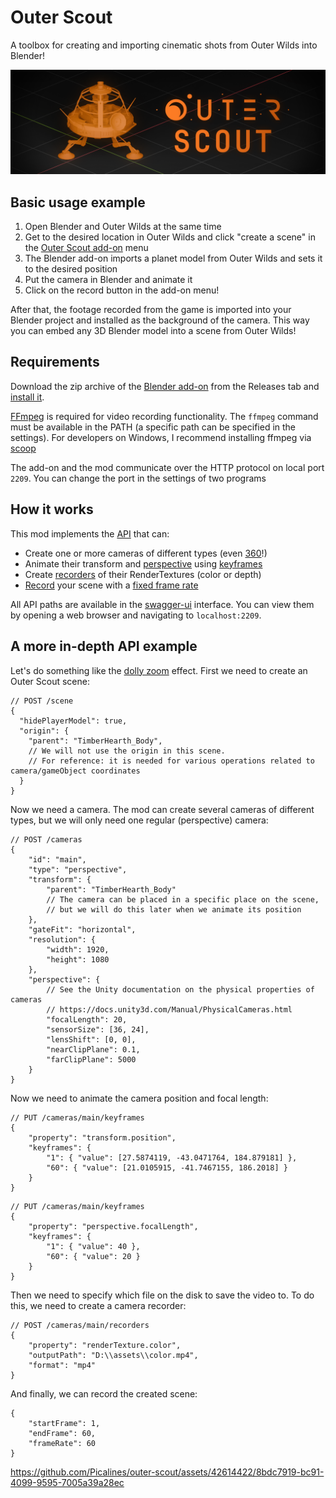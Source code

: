 # Outer Scout

A toolbox for creating and importing cinematic shots from Outer Wilds into Blender!

![thumbnail](thumbnail.png)

## Basic usage example

1. Open Blender and Outer Wilds at the same time
2. Get to the desired location in Outer Wilds and click "create a scene" in the [Outer Scout add-on](https://github.com/Picalines/outer-scout-blender) menu
3. The Blender add-on imports a planet model from Outer Wilds and sets it to the desired position
4. Put the camera in Blender and animate it
5. Click on the record button in the add-on menu!

After that, the footage recorded from the game is imported into your Blender project and installed as the background of the camera. This way you can embed any 3D Blender model into a scene from Outer Wilds!

## Requirements

Download the zip archive of the [Blender add-on](https://github.com/Picalines/outer-scout-blender) from the Releases tab and [install it](https://docs.blender.org/manual/en/latest/editors/preferences/addons.html#installing-add-ons).

[FFmpeg](https://ffmpeg.org/about.html) is required for video recording functionality. The `ffmpeg` command must be available in the PATH (a specific path can be specified in the settings). For developers on Windows, I recommend installing ffmpeg via [scoop](https://bjansen.github.io/scoop-apps/main/ffmpeg)

The add-on and the mod communicate over the HTTP protocol on local port `2209`. You can change the port in the settings of two programs

## How it works

This mod implements the [API](OuterScout.WebApi/resources/openapi.yaml) that can:
- Create one or more cameras of different types (even [360](OuterScout.WebApi/resources/openapi.yaml#L267)!)
- Animate their transform and [perspective](OuterScout.WebApi/resources/openapi.yaml#L854) using [keyframes](OuterScout.WebApi/resources/openapi.yaml#L370)
- Create [recorders](OuterScout.WebApi/resources/openapi.yaml#L420) of their RenderTextures (color or depth)
- [Record](OuterScout.WebApi/resources/openapi.yaml#L119) your scene with a [fixed frame rate](https://docs.unity3d.com/ScriptReference/Time-captureFramerate.html)

All API paths are available in the [swagger-ui](https://github.com/swagger-api/swagger-ui) interface. You can view them by opening a web browser and navigating to `localhost:2209`.

## A more in-depth API example

Let's do something like the [dolly zoom](https://en.wikipedia.org/wiki/Dolly_zoom) effect. First we need to create an Outer Scout scene:

```json5
// POST /scene
{
  "hidePlayerModel": true,
  "origin": {
    "parent": "TimberHearth_Body",
    // We will not use the origin in this scene.
    // For reference: it is needed for various operations related to camera/gameObject coordinates
  }
}
```

Now we need a camera. The mod can create several cameras of different types, but we will only need one regular (perspective) camera:

```json5
// POST /cameras
{
    "id": "main",
    "type": "perspective",
    "transform": {
        "parent": "TimberHearth_Body"
        // The camera can be placed in a specific place on the scene,
        // but we will do this later when we animate its position
    },
    "gateFit": "horizontal",
    "resolution": {
        "width": 1920,
        "height": 1080
    },
    "perspective": {
        // See the Unity documentation on the physical properties of cameras
        // https://docs.unity3d.com/Manual/PhysicalCameras.html
        "focalLength": 20,
        "sensorSize": [36, 24],
        "lensShift": [0, 0],
        "nearClipPlane": 0.1,
        "farClipPlane": 5000
    }
}
```

Now we need to animate the camera position and focal length:

```json5
// PUT /cameras/main/keyframes
{
    "property": "transform.position",
    "keyframes": {
        "1": { "value": [27.5874119, -43.0471764, 184.879181] },
        "60": { "value": [21.0105915, -41.7467155, 186.2018] }
    }
}
```

```json5
// PUT /cameras/main/keyframes
{
    "property": "perspective.focalLength",
    "keyframes": {
        "1": { "value": 40 },
        "60": { "value": 20 }
    }
}
```

Then we need to specify which file on the disk to save the video to. To do this, we need to create a camera recorder:

```json5
// POST /cameras/main/recorders
{
    "property": "renderTexture.color",
    "outputPath": "D:\\assets\\color.mp4",
    "format": "mp4"
}
```

And finally, we can record the created scene:

```json5
{
    "startFrame": 1,
    "endFrame": 60,
    "frameRate": 60
}
```

https://github.com/Picalines/outer-scout/assets/42614422/8bdc7919-bc91-4099-9595-7005a39a28ec
